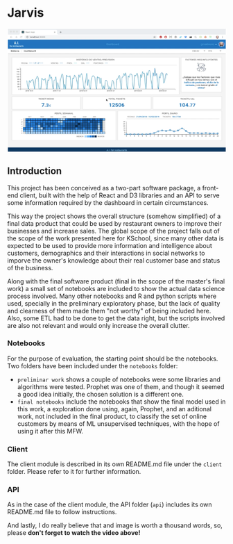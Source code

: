 # Jarvis

[![Watch the video](docs/Client_snapshot.png)](https://youtu.be/tHlimifU0d0)

## Introduction

This project has been conceived as a two-part software package, a front-end client, built with the help of React and D3 libraries and an API to serve some information required by the dashboard in certain circumstances.

This way the project shows the overall structure (somehow simplified) of a final data product that could be used by restaurant owners to improve their businesses and increase sales. The global scope of the project falls out of the scope of the work presented here for KSchool, since many other data is expected to be used to provide more information and intelligence about customers, demographics and their interactions in social networks to imporve the owner's knowledge about their real customer base and status of the business.

Along with the final software product (final in the scope of the master's final work) a small set of notebooks are included to show the actual data science process involved. Many other notebooks and R and python scripts where used, specially in the preliminary exploratory phase, but the lack of quality and clearness of them made them "not worthy" of being included here. Also, some ETL had to be done to get the data right, but the scripts involved are also not relevant and would only increase the overall clutter.


### Notebooks
For the purpose of evaluation, the starting point should be the notebooks. Two folders have been included under the `notebooks` folder:

* `preliminar work` shows a couple of notebooks were some libraries and algorithms were tested. Prophet was one of them, and though it seemed a good idea initially, the chosen solution is a different one.
* `final notebooks` include the notebooks that show the final model used in this work, a exploration done using, again, Prophet, and an aditional work, not included in the final product, to classify the set of online customers by means of ML unsupervised techniques, with the hope of using it after this MFW.

### Client
The client module is described in its own README.md file under the `client` folder. Please refer to it for further information.

### API 
As in the case of the client module, the API folder (`api`) includes its own README.md file to follow instructions.

And lastly, I do really believe that and image is worth a thousand words, so, please **don't forget to watch the video above!**
